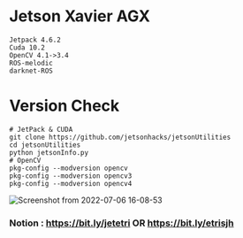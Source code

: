 # Jetson Xavier AGX
``` 
Jetpack 4.6.2
Cuda 10.2
OpenCV 4.1->3.4
ROS-melodic
darknet-ROS
```
# Version Check
```
# JetPack & CUDA
git clone https://github.com/jetsonhacks/jetsonUtilities
cd jetsonUtilities
python jetsonInfo.py
# OpenCV
pkg-config --modversion opencv
pkg-config --modversion opencv3
pkg-config --modversion opencv4

```
![Screenshot from 2022-07-06 16-08-53](https://user-images.githubusercontent.com/88171531/177490683-f1070dad-716c-449c-af0e-d1aae0ade746.png)


### Notion : https://bit.ly/jetetri OR https://bit.ly/etrisjh
